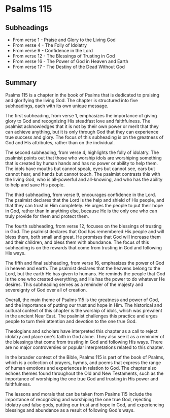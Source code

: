 # Psalms 115

## Subheadings

* From verse 1 - Praise and Glory to the Living God
* From verse 4 - The Folly of Idolatry
* From verse 9 - Confidence in the Lord
* From verse 12 - The Blessings of Trusting in God
* From verse 16 - The Power of God in Heaven and Earth
* From verse 17 - The Destiny of the Dead Without God

## Summary

Psalms 115 is a chapter in the book of Psalms that is dedicated to praising and glorifying the living God. The chapter is structured into five subheadings, each with its own unique message. 

The first subheading, from verse 1, emphasizes the importance of giving glory to God and recognizing His steadfast love and faithfulness. The psalmist acknowledges that it is not by their own power or merit that they can achieve anything, but it is only through God that they can experience true success and glory. The focus of this subheading is on the greatness of God and His attributes, rather than on the individual.

The second subheading, from verse 4, highlights the folly of idolatry. The psalmist points out that those who worship idols are worshiping something that is created by human hands and has no power or ability to help them. The idols have mouths but cannot speak, eyes but cannot see, ears but cannot hear, and hands but cannot touch. The psalmist contrasts this with the living God, who is all-powerful and all-knowing, and who has the ability to help and save His people.

The third subheading, from verse 9, encourages confidence in the Lord. The psalmist declares that the Lord is the help and shield of His people, and that they can trust in Him completely. He urges the people to put their hope in God, rather than in anything else, because He is the only one who can truly provide for them and protect them.

The fourth subheading, from verse 12, focuses on the blessings of trusting in God. The psalmist declares that God has remembered His people and will bless them, both small and great. He promises that God will increase them and their children, and bless them with abundance. The focus of this subheading is on the rewards that come from trusting in God and following His ways.

The fifth and final subheading, from verse 16, emphasizes the power of God in heaven and earth. The psalmist declares that the heavens belong to the Lord, but the earth He has given to humans. He reminds the people that God is the one who created everything, and He has the power to do whatever He desires. This subheading serves as a reminder of the majesty and sovereignty of God over all of creation.

Overall, the main theme of Psalms 115 is the greatness and power of God, and the importance of putting our trust and hope in Him. The historical and cultural context of this chapter is the worship of idols, which was prevalent in the ancient Near East. The psalmist challenges this practice and urges people to turn their attention and devotion to the one true God.

Theologians and scholars have interpreted this chapter as a call to reject idolatry and place one's faith in God alone. They also see it as a reminder of the blessings that come from trusting in God and following His ways. There are no major controversies or popular interpretations related to this chapter.

In the broader context of the Bible, Psalms 115 is part of the book of Psalms, which is a collection of prayers, hymns, and poems that express the range of human emotions and experiences in relation to God. The chapter also echoes themes found throughout the Old and New Testaments, such as the importance of worshiping the one true God and trusting in His power and faithfulness.

The lessons and morals that can be taken from Psalms 115 include the importance of recognizing and worshiping the one true God, rejecting idolatry and false gods, putting our trust and hope in God, and experiencing blessings and abundance as a result of following God's ways.